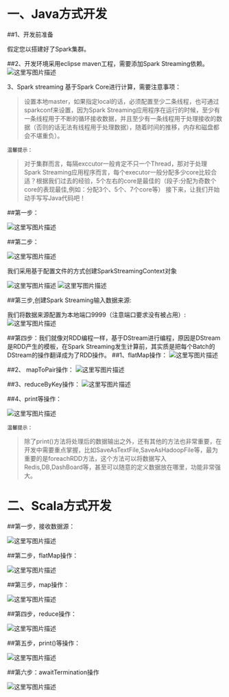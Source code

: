 # 一、Java方式开发

##1、开发前准备

假定您以搭建好了Spark集群。

##2、开发环境采用eclipse maven工程，需要添加Spark Streaming依赖。
![这里写图片描述](http://img.blog.csdn.net/20160421180540740)

3、Spark streaming 基于Spark Core进行计算，需要注意事项：

> 设置本地master，如果指定local的话，必须配置至少二条线程，也可通过sparkconf来设置，因为Spark Streaming应用程序在运行的时候，至少有一条线程用于不断的循环接收数据，并且至少有一条线程用于处理接收的数据（否则的话无法有线程用于处理数据），随着时间的推移，内存和磁盘都会不堪重负）。

	温馨提示：
	
>对于集群而言，每隔exccutor一般肯定不只一个Thread，那对于处理Spark Streaming应用程序而言，每个executor一般分配多少core比较合适？根据我们过去的经验，5个左右的core是最佳的（段子:分配为奇数个core的表现最佳,例如：分配3个、5个、7个core等）
接下来，让我们开始动手写写Java代码吧！

##第一步：

![这里写图片描述](http://img.blog.csdn.net/20160421181437526)

##第二步：

![这里写图片描述](http://img.blog.csdn.net/20160421181459698)

我们采用基于配置文件的方式创建SparkStreamingContext对象

![这里写图片描述](http://img.blog.csdn.net/20160421181522042)
![这里写图片描述](http://img.blog.csdn.net/20160421181549001)

##第三步,创建Spark Streaming输入数据来源:

我们将数据来源配置为本地端口9999（注意端口要求没有被占用）:
![这里写图片描述](http://img.blog.csdn.net/20160421181632143)

##第四步：我们就像对RDD编程一样，基于DStream进行编程，原因是DStream是RDD产生的模板，在Spark Streaming发生计算前，其实质是把每个Batch的DStream的操作翻译成为了RDD操作。
##1、flatMap操作：
![这里写图片描述](http://img.blog.csdn.net/20160421181703675)

##2、 mapToPair操作：
![这里写图片描述](http://img.blog.csdn.net/20160421181731394)

##3、reduceByKey操作：
![这里写图片描述](http://img.blog.csdn.net/20160421181840465)

##4、print等操作：

![这里写图片描述](http://img.blog.csdn.net/20160421181919755)

	温馨提示：
	
>除了print()方法将处理后的数据输出之外，还有其他的方法也非常重要，在开发中需要重点掌握，比如SaveAsTextFile,SaveAsHadoopFile等，最为重要的是foreachRDD方法，这个方法可以将数据写入Redis,DB,DashBoard等，甚至可以随意的定义数据放在哪里，功能非常强大。

# 二、Scala方式开发

##第一步，接收数据源：

![这里写图片描述](http://img.blog.csdn.net/20160421182105867)

##第二步，flatMap操作：

![这里写图片描述](http://img.blog.csdn.net/20160421182126107)

##第三步，map操作：

![这里写图片描述](http://img.blog.csdn.net/20160421182154138)

##第四步，reduce操作：

![这里写图片描述](http://img.blog.csdn.net/20160421182214166)

##第五步，print()等操作：

![这里写图片描述](http://img.blog.csdn.net/20160421182241916)

##第六步：awaitTermination操作

![这里写图片描述](http://img.blog.csdn.net/20160421182307636)